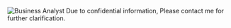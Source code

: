 ![Business Analyst](img/work/proj-5/img5.jpg)
Due to confidential information, Please contact me for further clarification.
